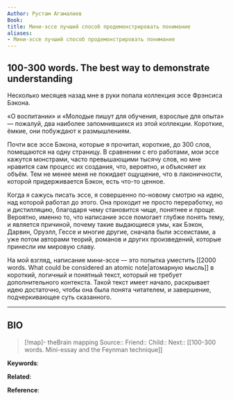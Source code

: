 ```yaml
---
Author: Рустам Агамалиев
Book: 
title: Мини-эссе лучший способ продемонстрировать понимание
aliases:
- Мини-эссе лучший способ продемонстрировать понимание
---
```

## 100-300 words. The best way to demonstrate understanding

Несколько месяцев назад мне в руки попала коллекция эссе Фрэнсиса Бэкона.

«О воспитании» и «Молодые пишут для обучения, взрослые для опыта» — пожалуй, два наиболее запомнившихся из этой коллекции. Короткие, ёмкие, они побуждают к размышлениям.

Почти все эссе Бэкона, которые я прочитал, короткие, до 300 слов, помещаются на одну страницу. В сравнении с его работами, мои эссе кажутся монстрами, часто превышающими тысячу слов, но мне нравится сам процесс их создания, что, вероятно, и объясняет их объём. Тем не менее меня не покидает ощущение, что в лаконичности, которой придерживается Бэкон, есть что-то ценное.

Когда я сажусь писать эссе, я совершенно по-новому смотрю на идею, над которой работал до этого. Она проходит не просто переработку, но и дистилляцию, благодаря чему становится чище, понятнее и проще. Вероятно, именно то, что написание эссе помогает глубже понять тему, и является причиной, почему такие выдающиеся умы, как Бэкон, Дарвин, Оруэлл, Гессе и многие другие, сначала были эссеистами, а уже потом авторами теорий, романов и других произведений, которые принесли им мировую славу.

На мой взгляд, написание мини-эссе — это попытка уместить [[2000 words. What could be considered an atomic note|атомарную мысль]] в короткий, логичный и понятный текст, который не требует дополнительного контекста. Такой текст имеет начало, раскрывает идею достаточно, чтобы она была понята читателем, и завершение, подчеркивающее суть сказанного.

***
## BIO
> [!map]- theBrain mapping
> Source::
> Friend::
> Child::
> Next:: [[100-300 words. Mini-essay and the Feynman technique]]

**Keywords**:

**Related**:

**Reference**: 